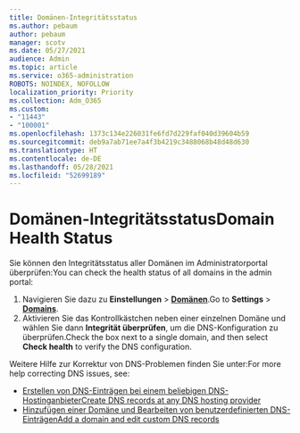 ```yaml
---
title: Domänen-Integritätsstatus
ms.author: pebaum
author: pebaum
manager: scotv
ms.date: 05/27/2021
audience: Admin
ms.topic: article
ms.service: o365-administration
ROBOTS: NOINDEX, NOFOLLOW
localization_priority: Priority
ms.collection: Adm_O365
ms.custom:
- "11443"
- "100001"
ms.openlocfilehash: 1373c134e226031fe6fd7d229faf040d39604b59
ms.sourcegitcommit: deb9a7ab71ee7a4f3b4219c3488068b48d48d630
ms.translationtype: HT
ms.contentlocale: de-DE
ms.lasthandoff: 05/28/2021
ms.locfileid: "52699189"
---
```

# <a name="domain-health-status"></a><span data-ttu-id="8713c-102">Domänen-Integritätsstatus</span><span class="sxs-lookup"><span data-stu-id="8713c-102">Domain Health Status</span></span>

<span data-ttu-id="8713c-103">Sie können den Integritätsstatus aller Domänen im Administratorportal überprüfen:</span><span class="sxs-lookup"><span data-stu-id="8713c-103">You can check the health status of all domains in the admin portal:</span></span>

1. <span data-ttu-id="8713c-104">Navigieren Sie dazu zu **Einstellungen** > [**Domänen**](https://portal.microsoft.com/Adminportal/Home?ref=/Domains).</span><span class="sxs-lookup"><span data-stu-id="8713c-104">Go to **Settings** > [**Domains**](https://portal.microsoft.com/Adminportal/Home?ref=/Domains).</span></span>
1. <span data-ttu-id="8713c-105">Aktivieren Sie das Kontrollkästchen neben einer einzelnen Domäne und wählen Sie dann **Integrität überprüfen**, um die DNS-Konfiguration zu überprüfen.</span><span class="sxs-lookup"><span data-stu-id="8713c-105">Check the box next to a single domain, and then select **Check health** to verify the DNS configuration.</span></span>

<span data-ttu-id="8713c-106">Weitere Hilfe zur Korrektur von DNS-Problemen finden Sie unter:</span><span class="sxs-lookup"><span data-stu-id="8713c-106">For more help correcting DNS issues, see:</span></span>

- [<span data-ttu-id="8713c-107">Erstellen von DNS-Einträgen bei einem beliebigen DNS-Hostinganbieter</span><span class="sxs-lookup"><span data-stu-id="8713c-107">Create DNS records at any DNS hosting provider</span></span>](/microsoft-365/admin/get-help-with-domains/create-dns-records-at-any-dns-hosting-provider)
- [<span data-ttu-id="8713c-108">Hinzufügen einer Domäne und Bearbeiten von benutzerdefinierten DNS-Einträgen</span><span class="sxs-lookup"><span data-stu-id="8713c-108">Add a domain and edit custom DNS records</span></span>](/microsoft-365/admin/setup/add-domain)